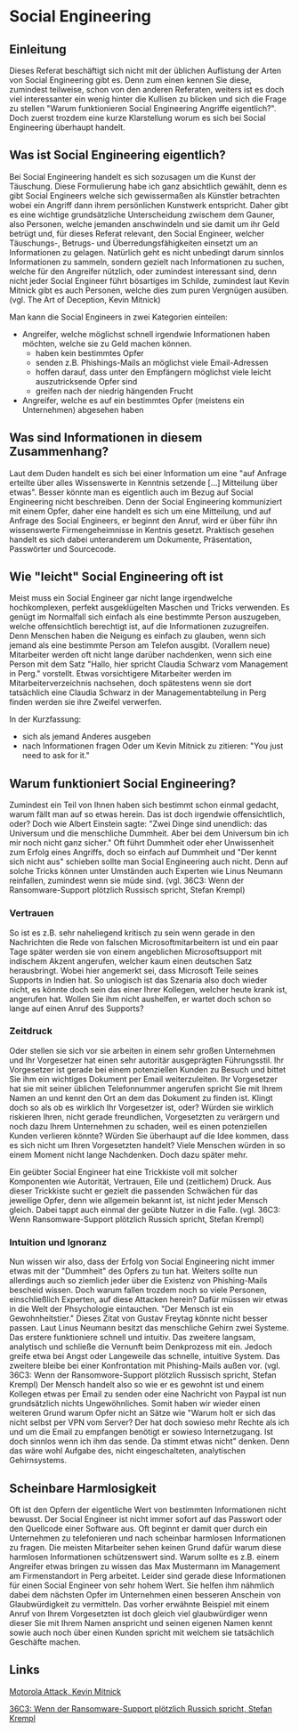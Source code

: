 # Social Engineering
## Einleitung
Dieses Referat beschäftigt sich nicht mit der üblichen Auflistung der Arten von Social Engineering gibt es. Denn zum einen kennen Sie diese, zumindest teilweise, schon von den anderen Referaten, weiters ist es doch viel interessanter ein wenig hinter die Kullisen zu blicken und sich die Frage zu stellen "Warum funktionieren Social Engineering Angriffe eigentlich?".
Doch zuerst trozdem eine kurze Klarstellung worum es sich bei Social Engineering überhaupt handelt.

## Was ist Social Engineering eigentlich?
Bei Social Engineering handelt es sich sozusagen um die Kunst der Täuschung. Diese Formulierung habe ich ganz absichtlich gewählt, denn es gibt Social Engineers welche sich gewissermaßen als Künstler betrachten wobei ein Angriff dann ihrem persönlichen Kunstwerk entspricht.
Daher gibt es eine wichtige grundsätzliche Unterscheidung zwischem dem Gauner, also Personen, welche jemanden anschwindeln und sie damit um ihr Geld betrügt und, für dieses Referat relevant, den Social Engineer, welcher Täuschungs-, Betrugs- und Überredungsfähigkeiten einsetzt um an Informationen zu gelagen. Natürlich geht es nicht unbedingt darum sinnlos Informationen zu sammeln, sondern gezielt nach Informationen zu suchen, welche für den Angreifer nützlich, oder zumindest interessant sind, denn nicht jeder Social Engineer führt bösartiges im Schilde, zumindest laut Kevin Mitnick gibt es auch Personen, welche dies zum puren Vergnügen ausüben. (vgl. The Art of Deception, Kevin Mitnick)

Man kann die Social Engineers in zwei Kategorien einteilen:
- Angreifer, welche möglichst schnell irgendwie Informationen haben möchten, welche sie zu Geld machen können.
    - haben kein bestimmtes Opfer
    - senden z.B. Phishings-Mails an möglichst viele Email-Adressen
    - hoffen darauf, dass unter den Empfängern möglichst viele leicht auszutricksende Opfer sind
    - greifen nach der niedrig hängenden Frucht
- Angreifer, welche es auf ein bestimmtes Opfer (meistens ein Unternehmen) abgesehen haben

## Was sind Informationen in diesem Zusammenhang?
Laut dem Duden handelt es sich bei einer Information um eine "auf Anfrage erteilte über alles Wissenswerte in Kenntnis setzende [...] Mitteilung über etwas".
Besser könnte man es eigentlich auch im Bezug auf Social Engineering nicht beschreiben. Denn der Social Engineering kommuniziert mit einem Opfer, daher eine handelt es sich um eine Mitteilung, und auf Anfrage des Social Engineers, er beginnt den Anruf, wird er über führ ihn wissenswerte Firmengeheimnisse in Kentnis gesetzt.
Praktisch gesehen handelt es sich dabei unteranderem um Dokumente, Präsentation, Passwörter und Sourcecode.

## Wie "leicht" Social Engineering oft ist
Meist muss ein Social Engineer gar nicht lange irgendwelche hochkomplexen, perfekt ausgeklügelten Maschen und Tricks verwenden.
Es genügt im Normalfall sich einfach als eine bestimmte Person auszugeben, welche offensichtlich berechtigt ist, auf die Informationen zuzugreifen.
Denn Menschen haben die Neigung es einfach zu glauben, wenn sich jemand als eine bestimmte Person am Telefon ausgibt.
(Vorallem neue) Mitarbeiter werden oft nicht lange darüber nachdenken, wenn sich eine Person mit dem Satz
"Hallo, hier spricht Claudia Schwarz vom Management in Perg."
vorstellt. Etwas vorsichtigere Mitarbeiter werden im Mitarbeiterverzeichnis nachsehen, doch spätestens wenn sie dort tatsächlich eine Claudia Schwarz in der Managementabteilung in Perg finden werden sie ihre Zweifel verwerfen.

In der Kurzfassung:
- sich als jemand Anderes ausgeben
- nach Informationen fragen
Oder um Kevin Mitnick zu zitieren:
"You just need to ask for it."

## Warum funktioniert Social Engineering?
Zumindest ein Teil von Ihnen haben sich bestimmt schon einmal gedacht, warum fällt man auf so etwas herein. Das ist doch irgendwie offensichtlich, oder?
Doch wie Albert Einstein sagte:
"Zwei Dinge sind unendlich: das Universum und die menschliche Dummheit. Aber bei dem Universum bin ich mir noch nicht ganz sicher."
Oft führt Dummheit oder eher Unwissenheit zum Erfolg eines Angriffs, doch so einfach auf Dummheit und "Der kennt sich nicht aus" schieben sollte man Social Engineering auch nicht. Denn auf solche Tricks können unter Umständen auch Experten wie Linus Neumann reinfallen, zumindest wenn sie müde sind. (vgl. 36C3: Wenn der Ransomware-Support plötzlich Russisch spricht, Stefan Krempl)

### Vertrauen
So ist es z.B. sehr naheliegend kritisch zu sein wenn gerade in den Nachrichten die Rede von falschen Microsoftmitarbeitern ist und ein paar Tage später werden sie von einem angeblichen Microsoftsupport mit indischem Akzent angerufen, welcher kaum einen deutschen Satz herausbringt. Wobei hier angemerkt sei, dass Microsoft Teile seines Supports in Indien hat. So unlogisch ist das Szenaria also doch wieder nicht, es könnte doch sein das einer Ihrer Kollegen, welcher heute krank ist, angerufen hat. Wollen Sie ihm nicht aushelfen, er wartet doch schon so lange auf einen Anruf des Supports?

### Zeitdruck
Oder stellen sie sich vor sie arbeiten in einem sehr großen Unternehmen und Ihr Vorgesetzer hat einen sehr autoritär ausgeprägten Führungsstil. Ihr Vorgesetzer ist gerade bei einem potenziellen Kunden zu Besuch und bittet Sie ihm ein wichtiges Dokument per Email weiterzuleiten.
Ihr Vorgesetzer hat sie mit seiner üblichen Telefonnummer angerufen spricht Sie mit Ihrem Namen an und kennt den Ort an dem das Dokument zu finden ist. Klingt doch so als ob es wirklich Ihr Vorgesetzer ist, oder?
Würden sie wirklich riskieren Ihren, nicht gerade freundlichen, Vorgesetzten zu verärgern und noch dazu Ihrem Unternehmen zu schaden, weil es einen potenziellen Kunden verlieren könnte? Würden Sie überhaupt auf die Idee kommen, dass es sich nicht um Ihren Vorgesetzten handelt?
Viele Menschen würden in so einem Moment nicht lange Nachdenken. Doch dazu später mehr.

Ein geübter Social Engineer hat eine Trickkiste voll mit solcher Komponenten wie Autorität, Vertrauen, Eile und (zeitlichem) Druck.
Aus dieser Trickkiste sucht er gezielt die passenden Schwächen für das jeweilige Opfer, denn wie allgemein bekannt ist, ist nicht jeder Mensch gleich.
Dabei tappt auch einmal der geübte Nutzer in die Falle. (vgl. 36C3: Wenn Ransomware-Support plötzlich Russich spricht, Stefan Krempl)

### Intuition und Ignoranz
Nun wissen wir also, dass der Erfolg von Social Engineering nicht immer etwas mit der "Dummheit" des Opfers zu tun hat.
Weiters sollte nun allerdings auch so ziemlich jeder über die Existenz von Phishing-Mails bescheid wissen. Doch warum fallen trozdem noch so viele Personen, einschließlich Experten, auf diese Attacken herein?
Dafür müssen wir etwas in die Welt der Phsychologie eintauchen.
"Der Mensch ist ein Gewohnheitstier." Dieses Zitat von Gustav Freytag könnte nicht besser passen.
Laut Linus Neumann besitzt das menschliche Gehirn zwei Systeme. Das erstere funktioniere schnell und intuitiv. Das zweitere langsam, analytisch und schließe die Vernunft beim Denkprozess mit ein.
Jedoch greife etwa bei Angst oder Langeweile das schnelle, intuitive System. Das zweitere bleibe bei einer Konfrontation mit Phishing-Mails außen vor. (vgl. 36C3: Wenn der Ransomwore-Support plötzlich Russisch spricht, Stefan Krempl)
Der Mensch handelt also so wie er es gewohnt ist und einem Kollegen etwas per Email zu senden oder eine Nachricht von Paypal ist nun grundsätzlich nichts Ungewöhnliches.
Somit haben wir wieder einen weiteren Grund warum Opfer nicht an Sätze wie "Warum holt er sich das nicht selbst per VPN vom Server? Der hat doch sowieso mehr Rechte als ich und um die Email zu empfangen benötigt er sowieso Internetzugang. Ist doch sinnlos wenn ich ihm das sende. Da stimmt etwas nicht" denken. Denn das wäre wohl Aufgabe des, nicht eingeschalteten, analytischen Gehirnsystems.

## Scheinbare Harmlosigkeit
Oft ist den Opfern der eigentliche Wert von bestimmten Informationen nicht bewusst.
Der Social Engineer ist nicht immer sofort auf das Passwort oder den Quellcode einer Software aus. Oft beginnt er damit quer durch ein Unternehmen zu telefonieren und nach scheinbar harmlosen Informationen zu fragen. Die meisten Mitarbeiter sehen keinen Grund dafür warum diese harmlosen Informationen schützenswert sind. Warum sollte es z.B. einem Angreifer etwas bringen zu wissen das Max Mustermann im Management am Firmenstandort in Perg arbeitet. Leider sind gerade diese Informationen für einen Social Engineer von sehr hohem Wert. Sie helfen ihm nähmlich dabei dem nächsten Opfer im Unternehmen einen besseren Anschein von Glaubwürdigkeit zu vermitteln. Das vorher erwähnte Beispiel mit einem Anruf von Ihrem Vorgesetzten ist doch gleich viel glaubwürdiger wenn dieser Sie mit Ihrem Namen anspricht und seinen eigenen Namen kennt sowie auch noch über einen Kunden spricht mit welchem sie tatsächlich Geschäfte machen.


## Links
[Motorola Attack, Kevin Mitnick](https://www.youtube.com/watch?v=UBaVek2oTtc)

[36C3: Wenn der Ransomware-Support plötzlich Russich spricht, Stefan Krempl](https://www.heise.de/newsticker/meldung/36C3-Wenn-der-Ransomware-Support-ploetzlich-Russisch-spricht-4624765.html)